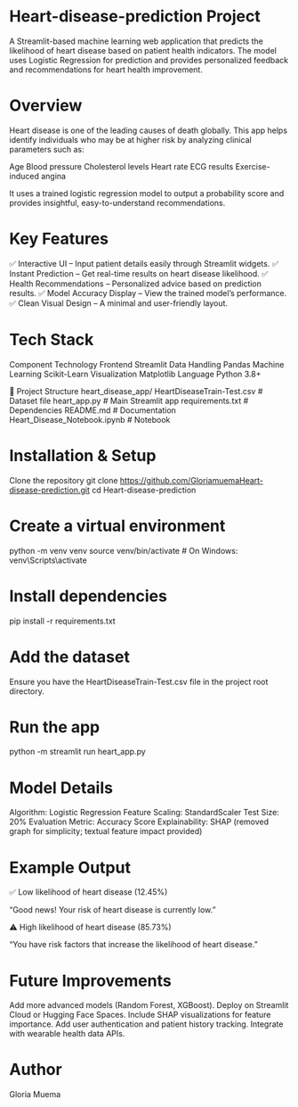 # Heart-disease-prediction Project

A Streamlit-based machine learning web application that predicts the likelihood of heart disease based on patient health indicators.
The model uses Logistic Regression for prediction and provides personalized feedback and recommendations for heart health improvement.

# Overview
Heart disease is one of the leading causes of death globally.
This app helps identify individuals who may be at higher risk by analyzing clinical parameters such as:

Age
Blood pressure
Cholesterol levels
Heart rate
ECG results
Exercise-induced angina

It uses a trained logistic regression model to output a probability score and provides insightful, easy-to-understand recommendations.

# Key Features
✅ Interactive UI – Input patient details easily through Streamlit widgets.
✅ Instant Prediction – Get real-time results on heart disease likelihood.
✅ Health Recommendations – Personalized advice based on prediction results.
✅ Model Accuracy Display – View the trained model’s performance.
✅ Clean Visual Design – A minimal and user-friendly layout.

# Tech Stack
Component	Technology
Frontend	Streamlit
Data Handling	Pandas
Machine Learning	Scikit-Learn
Visualization	Matplotlib
Language Python 3.8+

📁 Project Structure
heart_disease_app/
HeartDiseaseTrain-Test.csv   # Dataset file
heart_app.py                 # Main Streamlit app
requirements.txt             # Dependencies
README.md                    # Documentation
Heart_Disease_Notebook.ipynb # Notebook

# Installation & Setup
Clone the repository
git clone https://github.com/GloriamuemaHeart-disease-prediction.git
cd Heart-disease-prediction

# Create a virtual environment
python -m venv venv
source venv/bin/activate     # On Windows: venv\Scripts\activate

# Install dependencies
pip install -r requirements.txt

# Add the dataset
Ensure you have the HeartDiseaseTrain-Test.csv file in the project root directory.

# Run the app
python -m streamlit run heart_app.py

#  Model Details

Algorithm: Logistic Regression
Feature Scaling: StandardScaler
Test Size: 20%
Evaluation Metric: Accuracy Score
Explainability: SHAP (removed graph for simplicity; textual feature impact provided)

# Example Output

✅ Low likelihood of heart disease (12.45%)

“Good news! Your risk of heart disease is currently low.”

⚠️ High likelihood of heart disease (85.73%)

“You have risk factors that increase the likelihood of heart disease.”

# Future Improvements

 Add more advanced models (Random Forest, XGBoost).
 Deploy on Streamlit Cloud or Hugging Face Spaces.
 Include SHAP visualizations for feature importance.
 Add user authentication and patient history tracking.
 Integrate with wearable health data APIs.

# Author
Gloria Muema